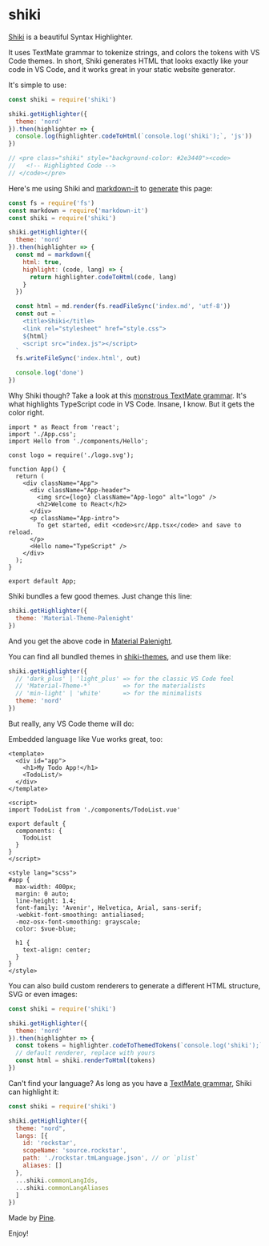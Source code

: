 # shiki

[Shiki](https://github.com/octref/shiki) is a beautiful Syntax Highlighter.

It uses TextMate grammar to tokenize strings, and colors the tokens with VS Code themes. In short, Shiki generates HTML that looks exactly like your code in VS Code, and it works great in your static website generator.

It's simple to use:

```js
const shiki = require('shiki')

shiki.getHighlighter({
  theme: 'nord'
}).then(highlighter => {
  console.log(highlighter.codeToHtml(`console.log('shiki');`, 'js'))
})

// <pre class="shiki" style="background-color: #2e3440"><code>
//   <!-- Highlighted Code -->
// </code></pre>
```

Here's me using Shiki and [markdown-it](https://github.com/markdown-it/markdown-it) to [generate](https://github.com/octref/shiki/blob/master/packages/site/gen-index.js) this page:

```js
const fs = require('fs')
const markdown = require('markdown-it')
const shiki = require('shiki')

shiki.getHighlighter({
  theme: 'nord'
}).then(highlighter => {
  const md = markdown({
    html: true,
    highlight: (code, lang) => {
      return highlighter.codeToHtml(code, lang)
    }
  })

  const html = md.render(fs.readFileSync('index.md', 'utf-8'))
  const out = `
    <title>Shiki</title>
    <link rel="stylesheet" href="style.css">
    ${html}
    <script src="index.js"></script>
  `
  fs.writeFileSync('index.html', out)

  console.log('done')
})
```

Why Shiki though? Take a look at this [monstrous TextMate grammar](https://github.com/Microsoft/TypeScript-TmLanguage/blob/master/TypeScriptReact.tmLanguage). It's what highlights TypeScript code in VS Code. Insane, I know. But it gets the color right.

```tsx
import * as React from 'react';
import './App.css';
import Hello from './components/Hello';

const logo = require('./logo.svg');

function App() {
  return (
    <div className="App">
      <div className="App-header">
        <img src={logo} className="App-logo" alt="logo" />
        <h2>Welcome to React</h2>
      </div>
      <p className="App-intro">
        To get started, edit <code>src/App.tsx</code> and save to reload.
      </p>
      <Hello name="TypeScript" />
    </div>
  );
}

export default App;
```

Shiki bundles a few good themes. Just change this line:

```js
shiki.getHighlighter({
  theme: 'Material-Theme-Palenight'
})
```

And you get the above code in [Material Palenight](https://github.com/equinusocio/vsc-material-theme). 

<div id="palenight"></div>

<!-- <div id="palenight"></div> -->

You can find all bundled themes in [shiki-themes](https://github.com/octref/shiki/tree/master/packages/themes), and use them like:

```js
shiki.getHighlighter({
  // 'dark_plus' | 'light_plus' => for the classic VS Code feel
  // 'Material-Theme-*'         => for the materialists
  // 'min-light' | 'white'      => for the minimalists
  theme: 'nord'
})
```

But really, any VS Code theme will do:

<div id="solarized"></div>

Embedded language like Vue works great, too:

```vue
<template>
  <div id="app">
    <h1>My Todo App!</h1>
    <TodoList/>
  </div>
</template>

<script>
import TodoList from './components/TodoList.vue'

export default {
  components: {
    TodoList
  }
}
</script>

<style lang="scss">
#app {
  max-width: 400px;
  margin: 0 auto;
  line-height: 1.4;
  font-family: 'Avenir', Helvetica, Arial, sans-serif;
  -webkit-font-smoothing: antialiased;
  -moz-osx-font-smoothing: grayscale;
  color: $vue-blue;

  h1 {
    text-align: center;
  }
}
</style>
```

You can also build custom renderers to generate a different HTML structure, SVG or even images:

```js
const shiki = require('shiki')

shiki.getHighlighter({
  theme: 'nord'
}).then(highlighter => {
  const tokens = highlighter.codeToThemedTokens(`console.log('shiki');`, 'js')
  // default renderer, replace with yours
  const html = shiki.renderToHtml(tokens) 
})
```

Can't find your language? As long as you have a [TextMate grammar](https://macromates.com/manual/en/language_grammars), Shiki can highlight it:

```js
const shiki = require('shiki')

shiki.getHighlighter({
  theme: "nord",
  langs: [{
    id: 'rockstar',
    scopeName: 'source.rockstar',
    path: './rockstar.tmLanguage.json', // or `plist`
    aliases: []
  },
  ...shiki.commonLangIds,
  ...shiki.commonLangAliases
  ]
})
```

<div id="rockstar"></div>

Made by [Pine](https://blog.matsu.io/about).

Enjoy!
